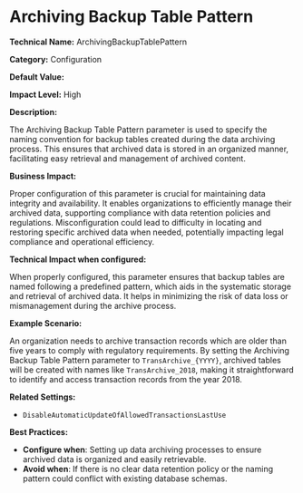 # Archiving Backup Table Pattern

**Technical Name:** ArchivingBackupTablePattern

**Category:** Configuration

**Default Value:**

**Impact Level:** High

**Description:**

The Archiving Backup Table Pattern parameter is used to specify the naming convention for backup tables created during the data archiving process. This ensures that archived data is stored in an organized manner, facilitating easy retrieval and management of archived content.

**Business Impact:**

Proper configuration of this parameter is crucial for maintaining data integrity and availability. It enables organizations to efficiently manage their archived data, supporting compliance with data retention policies and regulations. Misconfiguration could lead to difficulty in locating and restoring specific archived data when needed, potentially impacting legal compliance and operational efficiency.

**Technical Impact when configured:**

When properly configured, this parameter ensures that backup tables are named following a predefined pattern, which aids in the systematic storage and retrieval of archived data. It helps in minimizing the risk of data loss or mismanagement during the archive process.

**Example Scenario:**

An organization needs to archive transaction records which are older than five years to comply with regulatory requirements. By setting the Archiving Backup Table Pattern parameter to `TransArchive_{YYYY}`, archived tables will be created with names like `TransArchive_2018`, making it straightforward to identify and access transaction records from the year 2018.

**Related Settings:** 

- `DisableAutomaticUpdateOfAllowedTransactionsLastUse`

**Best Practices:** 

- **Configure when**: Setting up data archiving processes to ensure archived data is organized and easily retrievable.
- **Avoid when**: If there is no clear data retention policy or the naming pattern could conflict with existing database schemas.